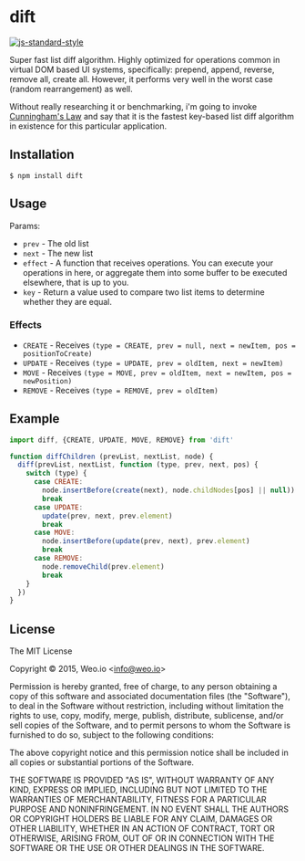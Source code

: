 
# dift

[![js-standard-style](https://img.shields.io/badge/code%20style-standard-brightgreen.svg?style=flat)](https://github.com/feross/standard)

Super fast list diff algorithm.  Highly optimized for operations common in virtual DOM based UI systems, specifically: prepend, append, reverse, remove all, create all.  However, it performs very well in the worst case (random rearrangement) as well.

Without really researching it or benchmarking, i'm going to invoke [Cunningham's Law](https://meta.wikimedia.org/wiki/Cunningham%27s_Law) and say that it is the fastest key-based list diff algorithm in existence for this particular application.

## Installation

    $ npm install dift

## Usage

Params:

   * `prev` - The old list
   * `next` - The new list
   * `effect` - A function that receives operations.  You can execute your operations in here, or aggregate them into some buffer to be executed elsewhere, that is up to you.
   * `key` - Return a value used to compare two list items to determine whether they are equal.

### Effects

  * `CREATE` - Receives `(type = CREATE, prev = null, next = newItem, pos = positionToCreate)`
  * `UPDATE` - Receives `(type = UPDATE, prev = oldItem, next = newItem)`
  * `MOVE` - Receives `(type = MOVE, prev = oldItem, next = newItem, pos = newPosition)`
  * `REMOVE` - Receives `(type = REMOVE, prev = oldItem)`

## Example

```javascript
import diff, {CREATE, UPDATE, MOVE, REMOVE} from 'dift'

function diffChildren (prevList, nextList, node) {
  diff(prevList, nextList, function (type, prev, next, pos) {
    switch (type) {
      case CREATE:
        node.insertBefore(create(next), node.childNodes[pos] || null))
        break
      case UPDATE:
        update(prev, next, prev.element)
        break
      case MOVE:
        node.insertBefore(update(prev, next), prev.element)
        break
      case REMOVE:
        node.removeChild(prev.element)
        break
    }
  })
}
```

## License

The MIT License

Copyright &copy; 2015, Weo.io &lt;info@weo.io&gt;

Permission is hereby granted, free of charge, to any person obtaining a copy of this software and associated documentation files (the "Software"), to deal in the Software without restriction, including without limitation the rights to use, copy, modify, merge, publish, distribute, sublicense, and/or sell copies of the Software, and to permit persons to whom the Software is furnished to do so, subject to the following conditions:

The above copyright notice and this permission notice shall be included in all copies or substantial portions of the Software.

THE SOFTWARE IS PROVIDED "AS IS", WITHOUT WARRANTY OF ANY KIND, EXPRESS OR IMPLIED, INCLUDING BUT NOT LIMITED TO THE WARRANTIES OF MERCHANTABILITY, FITNESS FOR A PARTICULAR PURPOSE AND NONINFRINGEMENT. IN NO EVENT SHALL THE AUTHORS OR COPYRIGHT HOLDERS BE LIABLE FOR ANY CLAIM, DAMAGES OR OTHER LIABILITY, WHETHER IN AN ACTION OF CONTRACT, TORT OR OTHERWISE, ARISING FROM, OUT OF OR IN CONNECTION WITH THE SOFTWARE OR THE USE OR OTHER DEALINGS IN THE SOFTWARE.

